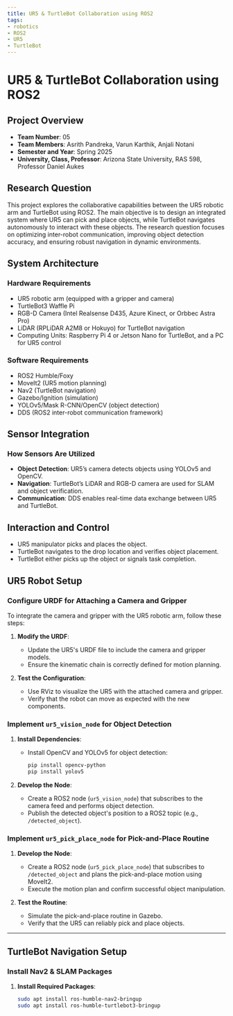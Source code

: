 ```yaml
---
title: UR5 & TurtleBot Collaboration using ROS2
tags:
- robotics
- ROS2
- UR5
- TurtleBot
---
```


# UR5 & TurtleBot Collaboration using ROS2

## Project Overview

- **Team Number**: 05
- **Team Members**: Asrith Pandreka, Varun Karthik, Anjali Notani
- **Semester and Year**: Spring 2025
- **University, Class, Professor**: Arizona State University, RAS 598, Professor Daniel Aukes

## Research Question

This project explores the collaborative capabilities between the UR5 robotic arm and TurtleBot using ROS2. The main objective is to design an integrated system where UR5 can pick and place objects, while TurtleBot navigates autonomously to interact with these objects. The research question focuses on optimizing inter-robot communication, improving object detection accuracy, and ensuring robust navigation in dynamic environments.

## System Architecture

### Hardware Requirements

- UR5 robotic arm (equipped with a gripper and camera)
- TurtleBot3 Waffle Pi
- RGB-D Camera (Intel Realsense D435, Azure Kinect, or Orbbec Astra Pro)
- LiDAR (RPLiDAR A2M8 or Hokuyo) for TurtleBot navigation
- Computing Units: Raspberry Pi 4 or Jetson Nano for TurtleBot, and a PC for UR5 control

### Software Requirements

- ROS2 Humble/Foxy
- MoveIt2 (UR5 motion planning)
- Nav2 (TurtleBot navigation)
- Gazebo/Ignition (simulation)
- YOLOv5/Mask R-CNN/OpenCV (object detection)
- DDS (ROS2 inter-robot communication framework)

## Sensor Integration

### How Sensors Are Utilized

- **Object Detection**: UR5’s camera detects objects using YOLOv5 and OpenCV.
- **Navigation**: TurtleBot’s LiDAR and RGB-D camera are used for SLAM and object verification.
- **Communication**: DDS enables real-time data exchange between UR5 and TurtleBot.

## Interaction and Control

- UR5 manipulator picks and places the object.
- TurtleBot navigates to the drop location and verifies object placement.
- TurtleBot either picks up the object or signals task completion.

## UR5 Robot Setup

### Configure URDF for Attaching a Camera and Gripper

To integrate the camera and gripper with the UR5 robotic arm, follow these steps:

1. **Modify the URDF**:
   - Update the UR5's URDF file to include the camera and gripper models.
   - Ensure the kinematic chain is correctly defined for motion planning.

2. **Test the Configuration**:
   - Use RViz to visualize the UR5 with the attached camera and gripper.
   - Verify that the robot can move as expected with the new components.

### Implement `ur5_vision_node` for Object Detection

1. **Install Dependencies**:
   - Install OpenCV and YOLOv5 for object detection:
     ```bash
     pip install opencv-python
     pip install yolov5
     ```

2. **Develop the Node**:
   - Create a ROS2 node (`ur5_vision_node`) that subscribes to the camera feed and performs object detection.
   - Publish the detected object's position to a ROS2 topic (e.g., `/detected_object`).

### Implement `ur5_pick_place_node` for Pick-and-Place Routine

1. **Develop the Node**:
   - Create a ROS2 node (`ur5_pick_place_node`) that subscribes to `/detected_object` and plans the pick-and-place motion using MoveIt2.
   - Execute the motion plan and confirm successful object manipulation.

2. **Test the Routine**:
   - Simulate the pick-and-place routine in Gazebo.
   - Verify that the UR5 can reliably pick and place objects.

---

## TurtleBot Navigation Setup

### Install Nav2 & SLAM Packages

1. **Install Required Packages**:
   ```bash
   sudo apt install ros-humble-nav2-bringup
   sudo apt install ros-humble-turtlebot3-bringup